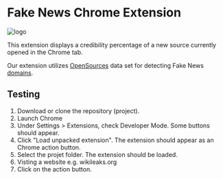 # Fake News Chrome Extension

![logo](https://cloud.githubusercontent.com/assets/560721/26270165/1c1753f0-3cae-11e7-8cb3-8cc4e95f1484.png)

This extension displays a credibility percentage of a new source currently opened in the Chrome tab.

Our extension utilizes [OpenSources](http://www.opensources.co/) data set for detecting Fake News [domains](http://github.com/BigMcLargeHuge/opensources/blob/master/sources/sources.csv). 

## Testing

1. Download or clone the repository (project).
2. Launch Chrome
3. Under Settings > Extensions, check Developer Mode. Some buttons should appear.
4. Click "Load unpacked extension". The extension should appear as an Chrome action button.
5. Select the projet folder. The extension should be loaded.
6. Visting a website e.g. wikileaks.org
7. Click on the action button.

